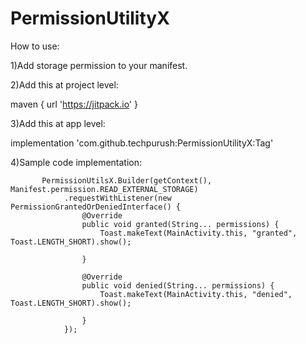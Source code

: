 # PermissionUtilityX

How to use:

1)Add storage permission to your manifest.

2)Add this at project level:

maven { url 'https://jitpack.io' }

3)Add this at app level:

implementation 'com.github.techpurush:PermissionUtilityX:Tag'

4)Sample code implementation:


           PermissionUtilsX.Builder(getContext(), Manifest.permission.READ_EXTERNAL_STORAGE)
                .requestWithListener(new PermissionGrantedOrDeniedInterface() {
                    @Override
                    public void granted(String... permissions) {
                        Toast.makeText(MainActivity.this, "granted", Toast.LENGTH_SHORT).show();

                    }

                    @Override
                    public void denied(String... permissions) {
                        Toast.makeText(MainActivity.this, "denied", Toast.LENGTH_SHORT).show();

                    }
                });
